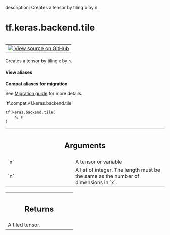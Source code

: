 description: Creates a tensor by tiling x by n.

<div itemscope itemtype="http://developers.google.com/ReferenceObject">
<meta itemprop="name" content="tf.keras.backend.tile" />
<meta itemprop="path" content="Stable" />
</div>

# tf.keras.backend.tile

<!-- Insert buttons and diff -->

<table class="tfo-notebook-buttons tfo-api nocontent" align="left">
<td>
  <a target="_blank" href="https://github.com/tensorflow/tensorflow/blob/r2.2/tensorflow/python/keras/backend.py#L3001-L3015">
    <img src="https://www.tensorflow.org/images/GitHub-Mark-32px.png" />
    View source on GitHub
  </a>
</td>
</table>



Creates a tensor by tiling `x` by `n`.

<section class="expandable">
  <h4 class="showalways">View aliases</h4>
  <p>
<b>Compat aliases for migration</b>
<p>See
<a href="https://www.tensorflow.org/guide/migrate">Migration guide</a> for
more details.</p>
<p>`tf.compat.v1.keras.backend.tile`</p>
</p>
</section>

<pre class="devsite-click-to-copy prettyprint lang-py tfo-signature-link">
<code>tf.keras.backend.tile(
    x, n
)
</code></pre>



<!-- Placeholder for "Used in" -->


<!-- Tabular view -->
 <table class="responsive fixed orange">
<colgroup><col width="214px"><col></colgroup>
<tr><th colspan="2"><h2 class="add-link">Arguments</h2></th></tr>

<tr>
<td>
`x`
</td>
<td>
A tensor or variable
</td>
</tr><tr>
<td>
`n`
</td>
<td>
A list of integer. The length must be the same as the number of
dimensions in `x`.
</td>
</tr>
</table>



<!-- Tabular view -->
 <table class="responsive fixed orange">
<colgroup><col width="214px"><col></colgroup>
<tr><th colspan="2"><h2 class="add-link">Returns</h2></th></tr>
<tr class="alt">
<td colspan="2">
A tiled tensor.
</td>
</tr>

</table>

